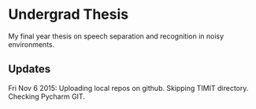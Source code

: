 # Undergrad Thesis
My final year thesis on speech separation and recognition in noisy environments.

Updates
--------
Fri Nov 6 2015:  Uploading local repos on github. Skipping TIMIT directory. Checking Pycharm GIT.
